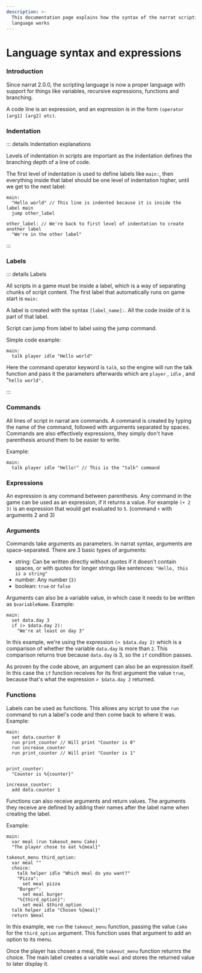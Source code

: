 ```yaml
---
description: >-
  This documentation page explains how the syntax of the narrat scripting
  language works
---
```


# Language syntax and expressions

### Introduction

Since narrat 2.0.0, the scripting language is now a proper language with support for things like variables, recursive expressions, functions and branching.

A code line is an expression, and an expression is in the form `(operator [arg1] [arg2] etc)`.

### Indentation

::: details Indentation explanations

Levels of indentation in scripts are important as the indentation defines the branching depth of a line of code.

The first level of indentation is used to define labels like `main:`, then everything inside that label should be one level of indentation higher, until we get to the next label:

```
main:
  "Hello world" // This line is indented because it is inside the label main
  jump other_label

other_label: // We're back to first level of indentation to create another label
  "We're in the other label"
```

:::

### Labels

::: details Labels

All scripts in a game must be inside a label, which is a way of separating chunks of script content. The first label that automatically runs on game start is `main:`

A label is created with the syntax `[label_name]:`. All the code inside of it is part of that label.

Script can jump from label to label using the jump command.

Simple code example:

```
main:
  talk player idle "Hello world"
```

Here the command operator keyword is `talk`, so the engine will run the talk function and pass it the parameters afterwards which are `player` , `idle` , and "`hello world".`

:::

### Commands <a href="#expressions" id="expressions"></a>

All lines of script in narrat are commands. A command is created by typing the name of the command, followed with arguments separated by spaces. Commands are also effectively expressions, they simply don't have parenthesis around them to be easier to write.

Example:

```
main:
  talk player idle "Hello!" // This is the "talk" command
```

### Expressions <a href="#expressions" id="expressions"></a>

An expression is any command between parenthesis. Any command in the game can be used as an expression, if it returns a value. For example `(+ 2 3)` is an expression that would get evaluated to `5`. (command `+` with arguments 2 and 3)

### Arguments

Commands take arguments as parameters. In narrat syntax, arguments are space-separated. There are 3 basic types of arguments:

- string: Can be written directly without quotes if it doesn't contain spaces, or with quotes for longer strings like sentences: `"Hello, this is a string"`
- number: Any number (`3)`
- boolean: `true` or `false`

Arguments can also be a variable value, in which case it needs to be written as `$variableName`. Example:

```
main:
  set data.day 3
  if (> $data.day 2):
    "We're at least on day 3"
```

In this example, we're using the expression `(> $data.day 2)` which is a comparison of whether the variable `data.day` is more than `2`. This comparison returns true because `data.day` is 3, so the `if` condition passes.

As proven by the code above, an argument can also be an expression itself. In this case the `if` function receives for its first argument the value `true`, because that's what the expression `> $data.day 2` returned.

### Functions

Labels can be used as functions. This allows any script to use the `run` command to run a label's code and then come back to where it was. Example:

```
main:
  set data.counter 0
  run print_counter // Will print "Counter is 0"
  run increase_counter
  run print_counter // Will print "Counter is 1"


print_counter:
  "Counter is %{counter}"

increase_counter:
  add data.counter 1
```

Functions can also receive arguments and return values. The arguments they receive are defined by adding their names after the label name when creating the label.

Example:

```
main:
  var meal (run takeout_menu Cake)
  "The player chose to eat %{meal}"

takeout_menu third_option:
  var meal ""
  choice:
    talk helper idle "Which meal do you want?"
    "Pizza":
      set meal pizza
    "Burger":
      set meal burger
    "%{third_option}":
      set meal $third_option
  talk helper idle "Chosen %{meal}"
  return $meal
```

In this example, we `run` the `takeout_menu` function, passing the value `Cake` for the `third_option` argument. This function uses that argument to add an option to its menu.

Once the player has chosen a meal, the `takeout_menu` function returnrs the choice. The main label creates a variable `meal` and stores the returned value to later display it.
